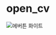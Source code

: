# open_cv

![에버튼 화이트](https://github.com/user-attachments/assets/88b7ecf3-8c4f-43c2-9a45-957afa41f6c2)
